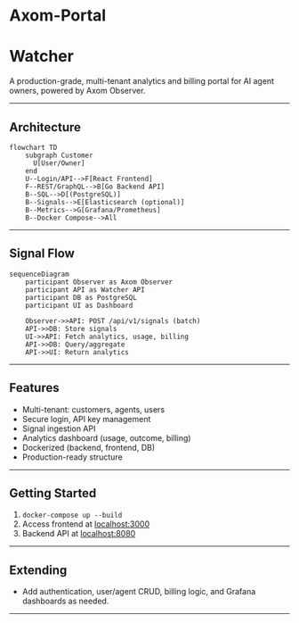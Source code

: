 # Axom-Portal
# Watcher

A production-grade, multi-tenant analytics and billing portal for AI agent owners, powered by Axom Observer.

---

## Architecture

```mermaid
flowchart TD
    subgraph Customer
      U[User/Owner] 
    end
    U--Login/API-->F[React Frontend]
    F--REST/GraphQL-->B[Go Backend API]
    B--SQL-->D[(PostgreSQL)]
    B--Signals-->E[Elasticsearch (optional)]
    B--Metrics-->G[Grafana/Prometheus]
    B--Docker Compose-->All
```

---

## Signal Flow

```mermaid
sequenceDiagram
    participant Observer as Axom Observer
    participant API as Watcher API
    participant DB as PostgreSQL
    participant UI as Dashboard

    Observer->>API: POST /api/v1/signals (batch)
    API->>DB: Store signals
    UI->>API: Fetch analytics, usage, billing
    API->>DB: Query/aggregate
    API->>UI: Return analytics
```

---

## Features

- Multi-tenant: customers, agents, users
- Secure login, API key management
- Signal ingestion API
- Analytics dashboard (usage, outcome, billing)
- Dockerized (backend, frontend, DB)
- Production-ready structure

---

## Getting Started

1. `docker-compose up --build`
2. Access frontend at [localhost:3000](http://localhost:3000)
3. Backend API at [localhost:8080](http://localhost:8080)

---

## Extending

- Add authentication, user/agent CRUD, billing logic, and Grafana dashboards as needed.

---
